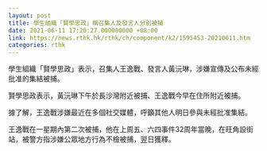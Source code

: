 ```yaml
---
layout: post
title: 學生組織「賢學思政」稱召集人及發言人分別被捕
date: 2021-06-11 17:20:27.000000000 +08:00
link: https://news.rthk.hk/rthk/ch/component/k2/1595453-20210611.htm
categories: rthk
---
```


學生組織「賢學思政」表示，召集人王逸戰、發言人黃沅琳，涉嫌宣傳及公布未經批准的集結被捕。

賢學思政表示，黃沅琳下午於長沙灣附近被捕、王逸戰今早在住所附近被捕。

據了解，王逸戰涉嫌最近在多個社交媒體，呼籲其他人明日參與未經批准集結。

王逸戰在一星期內第二次被捕，他在上周五、六四事件32周年當晚，在旺角設街站，被警方指涉嫌公眾地方行為不檢被捕，翌日獲釋。

